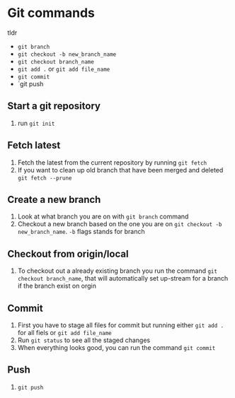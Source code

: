#  Git commands

tldr

- `git branch`
- `git checkout -b new_branch_name`
- `git checkout branch_name`
- `git add .` or `git add file_name`
- `git commit`
- `git push


## Start a git repository
1. run `git init`

## Fetch latest
1. Fetch the latest from the current repository by running `git fetch`
2. If you want to clean up old branch that have been merged and deleted `git fetch --prune`

## Create a new branch
1. Look at what branch you are on with `git branch` command
2. Checkout a new branch based on the one you are on `git checkout -b new_branch_name`. `-b` flags stands for branch

## Checkout from origin/local
1. To checkout out a already existing branch you run the command `git checkout branch_name`, that will automatically set up-stream for a branch if the branch exist on orgin

## Commit
1. First you have to stage all files for commit but running either `git add .` for all fiels or `git add file_name`
2. Run `git status` to see all the staged changes
3. When everything looks good, you can run the command `git commit `

## Push
1. `git push`
